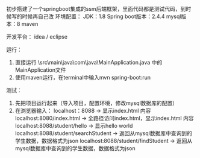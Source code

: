 初步搭建了一个springboot集成的ssm后端框架，里面代码都是测试代码，到时候写的时候再自己改
环境配置：
JDK：1.8
Spring boot版本：2.4.4
mysql版本：8
maven

开发平台：
idea / eclipse

运行：
1. 直接运行 \src\main\java\com\java\MainApplication.java 中的MainApplication文件
2. 使用maven运行，在terminal中输入mvn spring-boot:run

测试：
1. 先把项目运行起来（导入项目，配置环境，修改mysql数据库的配置）
2. 在浏览器输入：
    localhost：8088 -> 显示index.html 内容
    localhost:8080/index.html -> 全路径访问index.html，显示index.html 内容
    localhost:8088/student/hello -> 显示hello world
    localhost:8088/student/searchStudent -> 返回从mysql数据库中查询到的学生数据，数据格式为json
    localhost:8088/student/findStudent -> 返回从mysql数据库中查询到的学生数据，数据格式为json